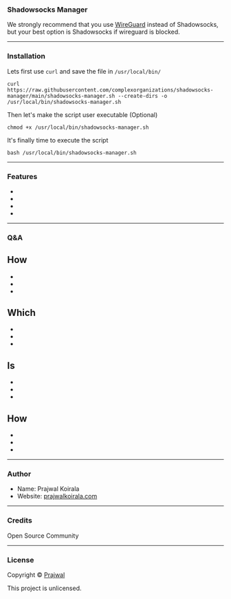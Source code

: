 ### Shadowsocks Manager

We strongly recommend that you use [WireGuard](https://github.com/complexorganizations/wireguard-manager) instead of Shadowsocks, but your best option is Shadowsocks if wireguard is blocked.

---
### Installation
Lets first use `curl` and save the file in `/usr/local/bin/`

```
curl https://raw.githubusercontent.com/complexorganizations/shadowsocks-manager/main/shadowsocks-manager.sh --create-dirs -o /usr/local/bin/shadowsocks-manager.sh
```
Then let's make the script user executable (Optional)
```
chmod +x /usr/local/bin/shadowsocks-manager.sh
```
It's finally time to execute the script
```
bash /usr/local/bin/shadowsocks-manager.sh
```

---
### Features
- 
- 
- 
- 

---
### Q&A

How
- 
- 
- 
- 

Which
- 
- 
- 
-

Is
- 
- 
- 
-

How 
- 
- 
- 
-

---
### Author

* Name: Prajwal Koirala
* Website: [prajwalkoirala.com](https://www.prajwalkoirala.com)

---	
### Credits

Open Source Community

---
### License

Copyright © [Prajwal](https://github.com/prajwal-koirala)

This project is unlicensed.

